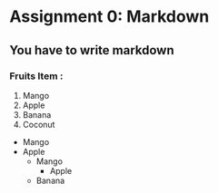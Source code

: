 # Assignment 0: Markdown
## You have to write markdown

### Fruits Item :

1. Mango
2. Apple
3. Banana
4. Coconut

- Mango
- Apple
  - Mango
    - Apple
   - Banana 